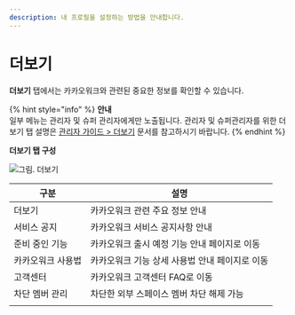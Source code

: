 ```yaml
---
description: 내 프로필을 설정하는 방법을 안내합니다.
---
```


# 더보기

**더보기** 탭에서는 카카오워크와 관련된 중요한 정보를 확인할 수 있습니다.

{% hint style="info" %}
**안내**\
일부 메뉴는 관리자 및 슈퍼 관리자에게만 노출됩니다. 관리자 및 슈퍼관리자를 위한 더보기 탭 설명은 [관리자 가이드 > 더보기](https://kakaowork.oopy.io/admin/more) 문서를 참고하시기 바랍니다.
{% endhint %}

**더보기 탭 구성**

![그림. 더보기](https://s3-us-west-2.amazonaws.com/secure.notion-static.com/08ff7f06-33e2-4227-bbb0-78dd42bee676/%EB%8D%94%EB%B3%B4%EA%B8%B0\_%ED%99%94%EB%A9%B4\_%EA%B5%AC%EC%84%B1\_\(1\).png)

| 구분        | 설명                         |
| --------- | -------------------------- |
| 더보기       | 카카오워크 관련 주요 정보 안내          |
| 서비스 공지    | 카카오워크 서비스 공지사항 안내          |
| 준비 중인 기능  | 카카오워크 출시 예정 기능 안내 페이지로 이동  |
| 카카오워크 사용법 | 카카오워크 기능 상세 사용법 안내 페이지로 이동 |
| 고객센터      | 카카오워크 고객센터 FAQ로 이동         |
| 차단 멤버 관리  | 차단한 외부 스페이스 멤버 차단 해제 가능    |
|           |                            |
